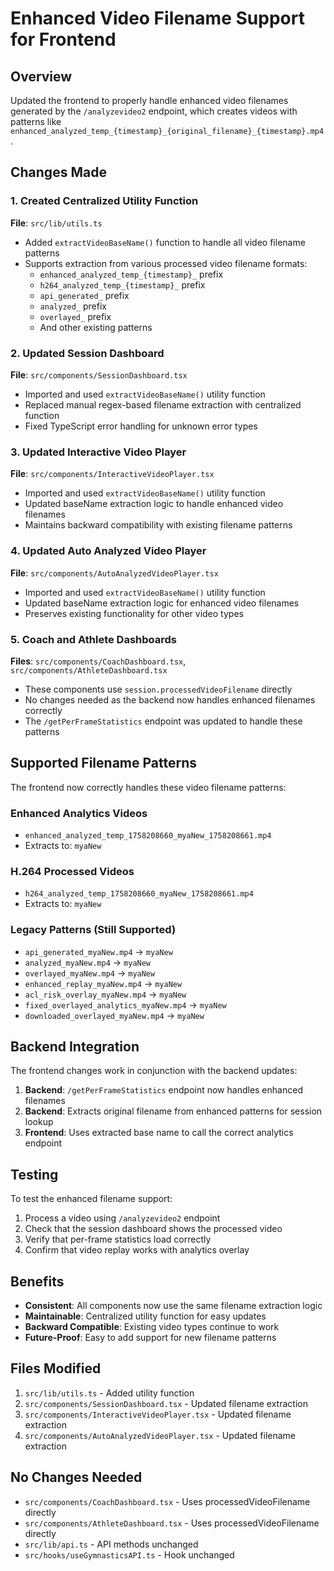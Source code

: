 # Enhanced Video Filename Support for Frontend

## Overview
Updated the frontend to properly handle enhanced video filenames generated by the `/analyzevideo2` endpoint, which creates videos with patterns like `enhanced_analyzed_temp_{timestamp}_{original_filename}_{timestamp}.mp4`.

## Changes Made

### 1. Created Centralized Utility Function
**File**: `src/lib/utils.ts`
- Added `extractVideoBaseName()` function to handle all video filename patterns
- Supports extraction from various processed video filename formats:
  - `enhanced_analyzed_temp_{timestamp}_` prefix
  - `h264_analyzed_temp_{timestamp}_` prefix
  - `api_generated_` prefix
  - `analyzed_` prefix
  - `overlayed_` prefix
  - And other existing patterns

### 2. Updated Session Dashboard
**File**: `src/components/SessionDashboard.tsx`
- Imported and used `extractVideoBaseName()` utility function
- Replaced manual regex-based filename extraction with centralized function
- Fixed TypeScript error handling for unknown error types

### 3. Updated Interactive Video Player
**File**: `src/components/InteractiveVideoPlayer.tsx`
- Imported and used `extractVideoBaseName()` utility function
- Updated baseName extraction logic to handle enhanced video filenames
- Maintains backward compatibility with existing filename patterns

### 4. Updated Auto Analyzed Video Player
**File**: `src/components/AutoAnalyzedVideoPlayer.tsx`
- Imported and used `extractVideoBaseName()` utility function
- Updated baseName extraction logic for enhanced video filenames
- Preserves existing functionality for other video types

### 5. Coach and Athlete Dashboards
**Files**: `src/components/CoachDashboard.tsx`, `src/components/AthleteDashboard.tsx`
- These components use `session.processedVideoFilename` directly
- No changes needed as the backend now handles enhanced filenames correctly
- The `/getPerFrameStatistics` endpoint was updated to handle these patterns

## Supported Filename Patterns

The frontend now correctly handles these video filename patterns:

### Enhanced Analytics Videos
- `enhanced_analyzed_temp_1758208660_myaNew_1758208661.mp4`
- Extracts to: `myaNew`

### H.264 Processed Videos
- `h264_analyzed_temp_1758208660_myaNew_1758208661.mp4`
- Extracts to: `myaNew`

### Legacy Patterns (Still Supported)
- `api_generated_myaNew.mp4` → `myaNew`
- `analyzed_myaNew.mp4` → `myaNew`
- `overlayed_myaNew.mp4` → `myaNew`
- `enhanced_replay_myaNew.mp4` → `myaNew`
- `acl_risk_overlay_myaNew.mp4` → `myaNew`
- `fixed_overlayed_analytics_myaNew.mp4` → `myaNew`
- `downloaded_overlayed_myaNew.mp4` → `myaNew`

## Backend Integration

The frontend changes work in conjunction with the backend updates:

1. **Backend**: `/getPerFrameStatistics` endpoint now handles enhanced filenames
2. **Backend**: Extracts original filename from enhanced patterns for session lookup
3. **Frontend**: Uses extracted base name to call the correct analytics endpoint

## Testing

To test the enhanced filename support:

1. Process a video using `/analyzevideo2` endpoint
2. Check that the session dashboard shows the processed video
3. Verify that per-frame statistics load correctly
4. Confirm that video replay works with analytics overlay

## Benefits

- **Consistent**: All components now use the same filename extraction logic
- **Maintainable**: Centralized utility function for easy updates
- **Backward Compatible**: Existing video types continue to work
- **Future-Proof**: Easy to add support for new filename patterns

## Files Modified

1. `src/lib/utils.ts` - Added utility function
2. `src/components/SessionDashboard.tsx` - Updated filename extraction
3. `src/components/InteractiveVideoPlayer.tsx` - Updated filename extraction
4. `src/components/AutoAnalyzedVideoPlayer.tsx` - Updated filename extraction

## No Changes Needed

- `src/components/CoachDashboard.tsx` - Uses processedVideoFilename directly
- `src/components/AthleteDashboard.tsx` - Uses processedVideoFilename directly
- `src/lib/api.ts` - API methods unchanged
- `src/hooks/useGymnasticsAPI.ts` - Hook unchanged










